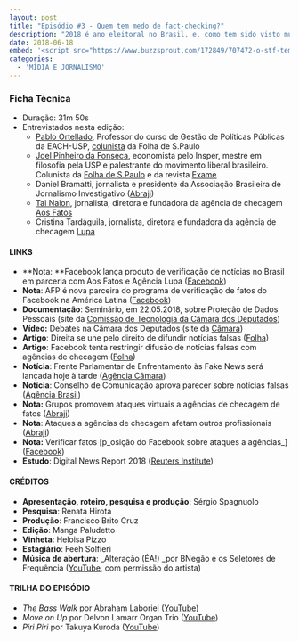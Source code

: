 ```yaml
---
layout: post
title: "Episódio #3 - Quem tem medo de fact-checking?"
description: "2018 é ano eleitoral no Brasil, e, como tem sido visto mundialmente, o fenômeno de notícias falsas é uma preocupação generalizada. Em 10 de maio, o Facebook anunciou uma parceria com as agências de checagem Aos Fatos e Lupa. Pelo projeto, usuários indicam sua suspeita sobre a veracidade de uma publicação, e essas agências então podem checar se ela é falsa ou não. O que parecia uma iniciativa salutar para combater os efeitos das chamadas “fake news” se transformou num alvo de militantes temerosos em perder representatividade na rede."
date: 2018-06-18
embed: '<script src="https://www.buzzsprout.com/172849/707472-o-stf-tem-um-algoritmo-secreto-e-isso-afeta-voce.js?player=small" type="text/javascript" charset="utf-8"></script>'
categories:
  - 'MÍDIA E JORNALISMO'
---
```


### **Ficha Técnica**

- Duração: 31m 50s
- Entrevistados nesta edição:
    - [Pablo Ortellado](https://twitter.com/pablo_ortellado?lang=en), Professor do curso de Gestão de Políticas Públicas da EACH-USP, [colunista](https://www1.folha.uol.com.br/colunas/pablo-ortellado/) da Folha de S.Paulo
    - [Joel Pinheiro da Fonseca](https://twitter.com/joelpinheiro85?lang=en), economista pelo Insper, mestre em filosofia pela USP e palestrante do movimento liberal brasileiro. Colunista da [Folha de S.Paulo](https://www1.folha.uol.com.br/colunas/joel-pinheiro-da-fonseca/) e da revista [Exame](https://exame.abril.com.br/blog/joel-pinheiro-da-fonseca/)
    - Daniel Bramatti, jornalista e presidente da Associação Brasileira de Jornalismo Investigativo ([Abraji](http://abraji.org.br/))
    - [Tai Nalon](https://twitter.com/tainalon), jornalista, diretora e fundadora da agência de checagem [Aos Fatos](http://aosfatos.org/)
    - Cristina Tardáguila, jornalista, diretora e fundadora da agência de checagem [Lupa](http://lupa.news/)

#### LINKS

- **Nota: **Facebook lança produto de verificação de notícias no Brasil em parceria com Aos Fatos e Agência Lupa ([Facebook](https://br.newsroom.fb.com/news/2018/05/facebook-lanca-produto-de-verificacao-de-noticias-no-brasil-em-parceria-com-aos-fatos-e-agencia-lupa/))
- **Nota**: AFP é nova parceira do programa de verificação de fatos do Facebook na América Latina ([Facebook](https://br.newsroom.fb.com/news/2018/05/afp-e-novo-parceiro-do-programa-de-verificacao-de-fatos-do-facebook-na-america-latina/))
- **Documentação**: Seminário, em 22.05.2018, sobre Proteção de Dados Pessoais (site da [Comissão de Tecnologia da Câmara dos Deputados](http://www2.camara.leg.br/atividade-legislativa/comissoes/comissoes-permanentes/cctci/Eventos/2018/2018-05-22-seminario-dados-pessoais/22-05-2018-seminario-protecao-de-dados-pessoais))
- **Vídeo:** Debates na Câmara dos Deputados (site da [Câmara](http://www2.camara.leg.br/atividade-legislativa/webcamara/arquivos/videoArquivo?codSessao=72720))
- **Artigo**: Direita se une pelo direito de difundir notícias falsas ([Folha](https://www1.folha.uol.com.br/colunas/pablo-ortellado/2018/05/direita-se-une-pelo-direito-de-difundir-noticias-falsas.shtml))
- **Artigo**: Facebook tenta restringir difusão de notícias falsas com agências de checagem ([Folha](https://www1.folha.uol.com.br/colunas/joel-pinheiro-da-fonseca/2018/05/facebook-tenta-restringir-difusao-de-noticias-falsas-com-agencias-de-checagem.shtml))
- **Notícia**: Frente Parlamentar de Enfrentamento às Fake News será lançada hoje à tarde ([Agência Câmara](http://www2.camara.leg.br/camaranoticias/noticias/COMUNICACAO/557776-FRENTE-PARLAMENTAR-DE-ENFRENTAMENTO-AS-FAKE-NEWS-SERA-LANCADA-NESTA-QUARTA.html?utm_campaign=boletim&utm_source=agencia&utm_medium=email))
- **Notícia**: Conselho de Comunicação aprova parecer sobre notícias falsas ([Agência Brasil](http://agenciabrasil.ebc.com.br/politica/noticia/2018-06/conselho-de-comunicacao-aprova-parecer-sobre-noticias-falsas))
- **Nota:** Grupos promovem ataques virtuais a agências de checagem de fatos ([Abraji](http://abraji.org.br/noticias/grupos-promovem-ataques-virtuais-a-agencias-de-checagem-de-fatos))
- **Nota**: Ataques a agências de checagem afetam outros profissionais ([Abraji](http://abraji.org.br/noticias/alimentados-por-informacoes-erradas-ataques-a-agencias-de-checagem-afetam-outros-profissionais))
- **Nota:** Verificar fatos [p_osição do Facebook sobre ataques a agências_] ([Facebook](https://br.newsroom.fb.com/news/2018/05/verificar-fatos/))
- **Estudo**: Digital News Report 2018 ([Reuters Institute](http://media.digitalnewsreport.org/wp-content/uploads/2018/06/DNR_2018-FINAL_WEB.pdf?x89475))

#### CRÉDITOS

- **Apresentação, roteiro, pesquisa e produção**: Sérgio Spagnuolo
- **Pesquisa**: Renata Hirota
- **Produção**: Francisco Brito Cruz
- **Edição**: Manga Paludetto
- **Vinheta**: Heloisa Pizzo
- **Estagiário**: Feeh Solfieri
- **Música de abertura**: _Alteração (ÉA!) _por BNegão e os Seletores de Frequência ([YouTube](https://www.youtube.com/watch?v=EmCgOADirkg), com permissão do artista)

#### TRILHA DO EPISÓDIO

- _The Bass Walk_ por Abraham Laboriel ([YouTube](https://www.youtube.com/watch?v=pMdlF4rbf6Y))
- _Move on Up_ por Delvon Lamarr Organ Trio ([YouTube](https://www.youtube.com/watch?v=jhicDUgXyNg))
- _Piri Piri_ por Takuya Kuroda ([YouTube](https://www.youtube.com/watch?v=WN-pYHdSOa4))
